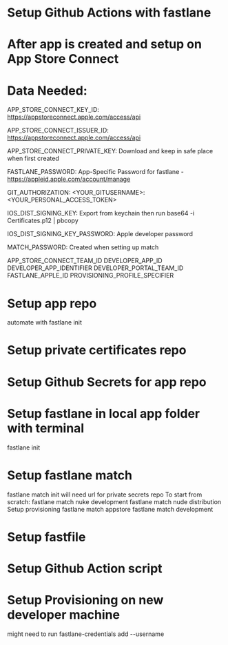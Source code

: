 # Setup Github Actions with fastlane

# After app is created and setup on App Store Connect

# Data Needed:
APP_STORE_CONNECT_KEY_ID: https://appstoreconnect.apple.com/access/api

APP_STORE_CONNECT_ISSUER_ID: https://appstoreconnect.apple.com/access/api

APP_STORE_CONNECT_PRIVATE_KEY: Download and keep in safe place when first created

FASTLANE_PASSWORD: App-Specific Password for fastlane - https://appleid.apple.com/account/manage

GIT_AUTHORIZATION: <YOUR_GITUSERNAME>:<YOUR_PERSONAL_ACCESS_TOKEN>

IOS_DIST_SIGNING_KEY: Export from keychain then run  base64 -i Certificates.p12 | pbcopy

IOS_DIST_SIGNING_KEY_PASSWORD: Apple developer password

MATCH_PASSWORD: Created when setting up match


APP_STORE_CONNECT_TEAM_ID
DEVELOPER_APP_ID
DEVELOPER_APP_IDENTIFIER
DEVELOPER_PORTAL_TEAM_ID
FASTLANE_APPLE_ID
PROVISIONING_PROFILE_SPECIFIER




# Setup app repo
  automate with fastlane init


# Setup private certificates repo


# Setup Github Secrets for app repo


# Setup fastlane in local app folder with terminal
  fastlane init


# Setup fastlane match
  fastlane match init
    will need url for private secrets repo
  To start from scratch:
    fastlane match nuke development
    fastlane match nude distribution
  Setup provisioning
    fastlane match appstore
    fastlane match development


# Setup fastfile


# Setup Github Action script


# Setup Provisioning on new developer machine

might need to run fastlane-credentials add --username
